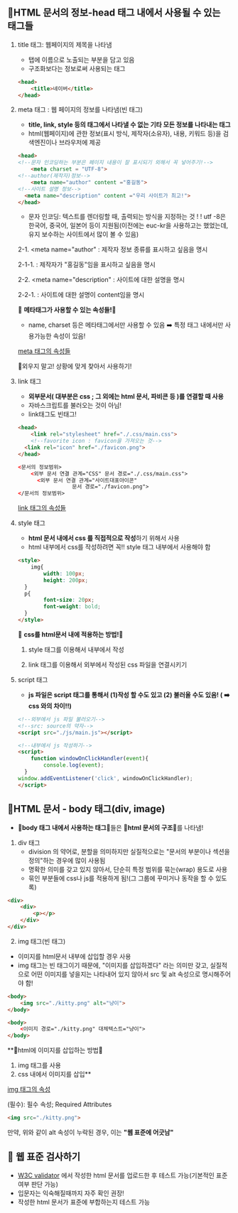 ## 💚HTML 문서의 정보-head 태그 내에서 사용될 수 있는 태그들

1. title 태그: 웹페이지의 제목을 나타냄
    - 탭에 이름으로 노출되는 부분을 담고 있음
    - 구조화보다는 정보로써 사용되는 태그

    ```html
    <head>
    	<title>네이버</title>
    </head>
    ```

2. meta 태그 : 웹 페이지의 정보를 나타냄(빈 태그)
    - **title, link, style 등의 태그에서 나타낼 수 없는 기타 모든 정보를 나타내는 태그**
    - html(웹페이지)에 관한 정보(표시 방식, 제작자(소유자), 내용, 키워드 등)을 검색엔진이나 브라우저에 제공

    ```html
    <head>
    <!--문자 인코딩하는 부분은 페이지 내용이 잘 표시되기 외해서 꼭 넣어주기!-->
    	<meta charset = "UTF-8">
    <!--author(제작자)정보-->
    	<meta name="author" content ="홍길동">
    <!--사이트 설명 정보-->
      <meta name="description" content ="우리 사이트가 최고!">
    </head>
    ```

    - 문자 인코딩: 텍스트를 렌더링할 때, 출력되는 방식을 지정하는 것
    ! ! utf -8은 한국어, 중국어, 일본어 등이 지원됨(이전에는 euc-kr을 사용하고는 했었는데, 유지 보수하는 사이트에서 많이 볼 수 있음)

    2-1. <meta name="author" : 제작자 정보 종류를 표시하고 싶음을 명시

    2-1-1. <meta name="author" content ="홍길동"> : 제작자가 "홍길동"임을 표시하고 싶음을 명시

    2-2.  <meta name="description" : 사이트에 대한 설명을 명시

    2-2-1. <meta name="description" content ="우리 사이트가 최고!"> : 사이트에 대한 설명이 content임을 명시

    🌟 **메타태그가 사용할 수 있는 속성들!**🌟

    - name, charset 등은 메타태그에서만 사용할 수 있음
    ➡️ 특정 태그 내에서만 사용가능한 속성이 있음!

    [meta 태그의 속성들](https://www.notion.so/cf7488abb9bb472c9e31ee5bf815355b)

    🌟외우지 말고! 상황에 맞게 찾아서 사용하기!

3. link 태그
    - **외부문서( 대부분은 css ; 그 외에는 html 문서, 파비콘 등 )를 연결할 때 사용**
    - 자바스크립트를 불러오는 것이 아님!
    - link태그도 빈태그!

    ```html
    <head>
    	<link rel="stylesheet" href="./.css/main.css">
    	<!--favorite icon : favicon을 가져오는 것-->
      <link rel="icon" href="./favicon.png">
    </head>

    <문서의 정보범위>
    	<외부 문서 연결 관계="CSS" 문서 경로="./.css/main.css">
    	  <외부 문서 연결 관계="사이트대표아이콘"
    				 문서 경로="./favicon.png">
    </문서의 정보범위>
    ```

    [link 태그의 속성들](https://www.notion.so/bff092c048a446f185dc12784a3b6694)

4. style 태그 
    - **html 문서 내에서 css 를 직접적으로 작성**하기 위해서 사용
    - html 내부에서 css를 작성하려면 꼭!! style 태그 내부에서 사용해야 함

    ```html
    <style>
    	img{
    		width: 100px;
    		height: 200px;
      }
      p{
    		font-size: 20px;
    		font-weight: bold;
      }
    </style>
    ```

    🎁 **css를 html문서 내에 적용하는 방법!**🎁

    1) style 태그를 이용해서 내부에서 작성

    2) link 태그를 이용해서 외부에서 작성된 css 파일을 연결시키기

5. script 태그
    - **js 파일은 script 태그를 통해서 (1)작성 할 수도 있고 (2) 불러올 수도 있음! ( ➡️ css 와의 차이!!)**

    ```html
    <!--외부에서 js 파일 불러오기-->
    <!--src: source의 약자-->
    <script src="./js/main.js"></script>

    <!--내부에서 js 작성하기-->
    <script>
    	function windowOnClickHandler(event){
    		console.log(event);
      }
    window.addEventListener('click', windowOnClickHandler);
    </script>
    ```

## 💚HTML 문서 - body 태그(div, image)

- 🌟**body 태그 내에서 사용하는 태그**🌟들은 🌟**html 문서의 구조**🌟를 나타냄!

1. div 태그
    - division 의 약어로, 분할을 의미하지만 실질적으로는 "문서의 부분이나 섹션을 정의"하는 경우에 많이 사용됨
    - 명확한 의미를 갖고 있지 않아서, 단순히 특정 범위를 묶는(wrap) 용도로 사용
    - 묶인 부분들에 css나 js를 적용하게 됨!(그 그룹에 꾸미거나 동작을 할 수 있도록)

```html
<div>
	<div>
		<p></p>
	</div>
</div>
```

2.  img 태그(빈 태그)

- 이미지를 html문서 내부에 삽입할 경우 사용
- img 태그는 빈 태그이기 때문에, "이미지를 삽입하겠다" 라는 의미만 갖고, 실질적으로 어떤 이미지를 넣을지는 나타내어 있지 않아서 src 및 alt 속성으로 명시해주어야 함!

```html
<body>
	<img src="./kitty.png" alt="냥이">
</body>

<body>
	<이미지 경로="./kitty.png" 대체텍스트="냥이">
</body>
```

**🌟html에 이미지를 삽입하는 방법🌟

1. img 태그를 사용
2. css 내에서 이미지를 삽입**

[img 태그의 속성](https://www.notion.so/9ecc8c48ccff41d0973e8cb6c75653e3)

(필수): 필수 속성; Required Attributes

```html
<img src="./kitty.png">
```

만약, 위와 같이 alt 속성이 누락된 경우, 이는 **"웹 표준에 어긋남"**

## 💚 웹 표준 검사하기

- [W3C validator](https://validator.w3.org/)  에서 작성한 html 문서를 업로드한 후 테스트 가능(기본적인 표준 여부 판단 가능)
- 입문자는 익숙해질때까지 자주 확인 권장!
- 작성한 html 문서가 표준에 부합하는지 테스트 가능